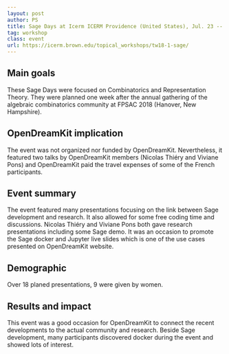 ```yaml
---
layout: post
author: PS
title: Sage Days at Icerm ICERM Providence (United States), Jul. 23 -- 27, 2018
tag: workshop
class: event
url: https://icerm.brown.edu/topical_workshops/tw18-1-sage/
---
```


## Main goals

 These Sage Days were focused on Combinatorics and Representation Theory. They were planned one week after the annual gathering of the algebraic combinatorics community at FPSAC 2018 (Hanover, New Hampshire).

## OpenDreamKit implication

 The event was not organized nor funded by OpenDreamKit. Nevertheless, it featured two talks by OpenDreamKit members (Nicolas Thiéry and Viviane Pons) and OpenDreamKit paid the travel expenses of some of the French participants.

## Event summary

 The event featured many presentations focusing on the link between Sage development and research. It also allowed for some free coding time and discussions. Nicolas Thiéry and Viviane Pons both gave research presentations including some Sage demo. It was an occasion to promote the Sage docker and Jupyter live slides which is one of the use cases presented on OpenDreamKit website.

## Demographic

 Over 18 planed presentations, 9 were given by women.

## Results and impact

 This event was a good occasion for OpenDreamKit to connect the recent developments to the actual community and research. Beside Sage development, many participants discovered docker during the event and showed lots of interest.


